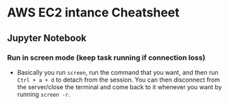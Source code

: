 # AWS EC2 intance Cheatsheet

## Jupyter Notebook
### Run in screen mode (keep task running if connection loss)

- Basically you run `screen`, run the command that you want, and then run `Ctrl + a + d` to detach from the session. You can then disconnect from the server/close the terminal and come back to it whenever you want by running `screen -r`.
